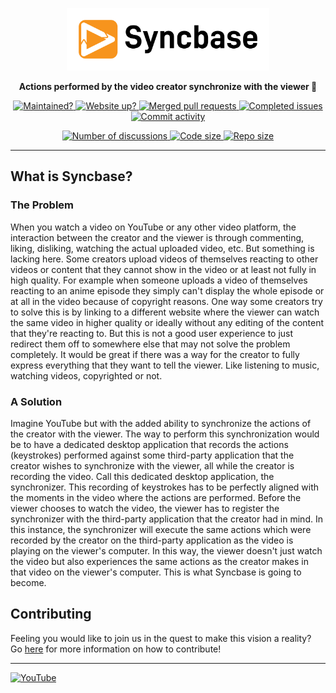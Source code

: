 <p align="center">
  <a href="https://syncbase.tv">
    <img alt="Brand logo" height="100px" src="logo.svg">
  </a>
</p>
<p align="center">
  <strong>Actions performed by the video creator synchronize with the viewer 🐬</strong>
</p>
<p align="center">
  <a href="https://github.com/Axedyson/syncbase/pulse">
    <img alt="Maintained?" src="https://img.shields.io/badge/Maintained%3F-yes-green.svg">
  </a>
  <a href="https://syncbase.tv">
    <img alt="Website up?" src="https://img.shields.io/website-up-down-green-red/https/syncbase.tv?label=website%20up?">
  </a>
  <a href="https://github.com/axedyson/syncbase/pulls?q=is%3Amerged">
    <img alt="Merged pull requests" src="https://badgen.net/github/merged-prs/axedyson/syncbase">
  </a>
  <a href="https://github.com/axedyson/syncbase/issues?q=is%3Aissue+is%3Aclosed+reason%3Acompleted">
    <img alt="Completed issues" src="https://img.shields.io/github/issues-search/axedyson/syncbase?label=completed%20issues&query=is%3Aissue%20is%3Aclosed%20reason%3Acompleted">
  </a>
  <a href="https://github.com/Axedyson/syncbase/graphs/commit-activity">
    <img alt="Commit activity" src="https://img.shields.io/github/commit-activity/w/axedyson/syncbase">
  </a>
<p>
<p align="center">
  <a href="https://github.com/Axedyson/syncbase/discussions">
    <img alt="Number of discussions" src="https://img.shields.io/github/discussions/axedyson/syncbase">
  </a>
  <a href="https://github.com/Axedyson/syncbase">
    <img alt="Code size" src="https://img.shields.io/github/languages/code-size/axedyson/syncbase">
  </a>
  <a href="https://github.com/Axedyson/syncbase">
    <img alt="Repo size" src="https://img.shields.io/github/repo-size/axedyson/syncbase">
  </a>
<p>

---

## What is Syncbase?

### The Problem

When you watch a video on YouTube or any other video platform, the interaction between the creator and the viewer is through commenting, liking, disliking, watching the actual uploaded video, etc. But something is lacking here. Some creators upload videos of themselves reacting to other videos or content that they cannot show in the video or at least not fully in high quality. For example when someone uploads a video of themselves reacting to an anime episode they simply can't display the whole episode or at all in the video because of copyright reasons. One way some creators try to solve this is by linking to a different website where the viewer can watch the same video in higher quality or ideally without any editing of the content that they're reacting to. But this is not a good user experience to just redirect them off to somewhere else that may not solve the problem completely. It would be great if there was a way for the creator to fully express everything that they want to tell the viewer. Like listening to music, watching videos, copyrighted or not.

### A Solution

Imagine YouTube but with the added ability to synchronize the actions of the creator with the viewer. The way to perform this synchronization would be to have a dedicated desktop application that records the actions (keystrokes) performed against some third-party application that the creator wishes to synchronize with the viewer, all while the creator is recording the video. Call this dedicated desktop application, the synchronizer. This recording of keystrokes has to be perfectly aligned with the moments in the video where the actions are performed. Before the viewer chooses to watch the video, the viewer has to register the synchronizer with the third-party application that the creator had in mind. In this instance, the synchronizer will execute the same actions which were recorded by the creator on the third-party application as the video is playing on the viewer's computer. In this way, the viewer doesn't just watch the video but also experiences the same actions as the creator makes in that video on the viewer's computer. This is what Syncbase is going to become.

## Contributing

Feeling you would like to join us in the quest to make this vision a reality? Go [here](CONTRIBUTING.md) for more information on how to contribute!

---

[![YouTube](https://img.shields.io/badge/YouTube-FF0000?style=for-the-badge&logo=youtube&logoColor=white)](https://www.youtube.com/channel/UCm2XzTJrpztdXD44VF_CQwg)
